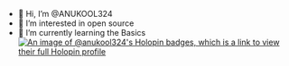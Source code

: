 - 👋 Hi, I’m @ANUKOOL324
- 👀 I’m interested in open source 
- 🌱 I’m currently learning the Basics 
  [![An image of @anukool324's Holopin badges, which is a link to view their full Holopin profile](https://holopin.me/anukool324)](https://holopin.io/@anukool324)


